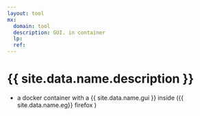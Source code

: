 ```yaml
---
layout: tool
mx:
  domain: tool
  description: GUI. in container
  lp:
  ref:
---
```


# {{ site.data.name.description }}

- a docker container with a {{ site.data.name.gui }} inside ({{ site.data.name.eg}}  firefox )